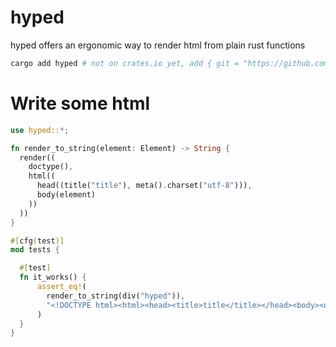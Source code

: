 # hyped

hyped offers an ergonomic way to render html from plain rust functions

```sh
cargo add hyped # not on crates.io yet, add { git = "https://github.com/swlkr/hyped" } to your Cargo.toml to use
```

# Write some html

```rust
use hyped::*;

fn render_to_string(element: Element) -> String {
  render((
    doctype(),
    html((
      head((title("title"), meta().charset("utf-8"))),
      body(element)
    ))
  ))
}

#[cfg(test)]
mod tests {

  #[test]
  fn it_works() {
      assert_eq!(
        render_to_string(div("hyped")),
        "<!DOCTYPE html><html><head><title>title</title></head><body><div>hyped</div></body></html>"
      )
  }
}
```
